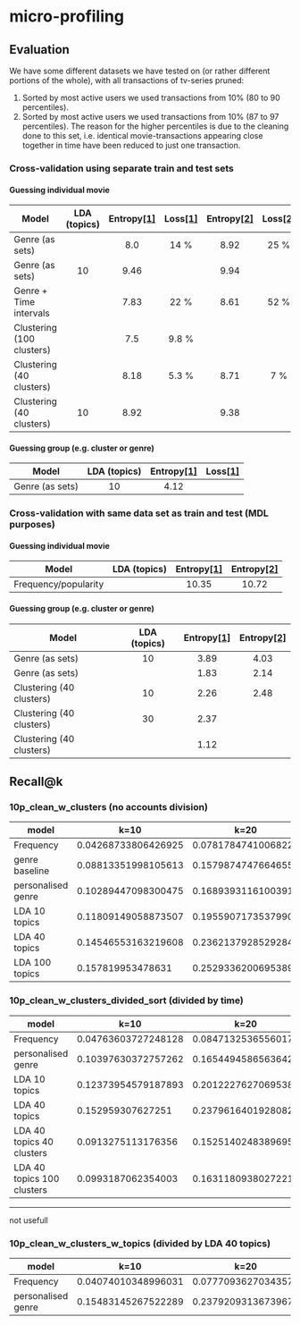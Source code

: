 # micro-profiling

## Evaluation
We have some different datasets we have tested on (or rather different portions of the whole), with all transactions of tv-series pruned:
1. <a name="d1"></a> Sorted by most active users we used transactions from 10% (80 to 90 percentiles).
2. <a name="d2"></a> Sorted by most active users we used transactions from 10% (87 to 97 percentiles). The reason for the higher percentiles is due to the cleaning done to this set, i.e. identical movie-transactions appearing close together in time have been reduced to just one transaction.

### Cross-validation using separate train and test sets
#### Guessing individual movie
|           Model            |  LDA (topics)  | Entropy[[1]](#d1) | Loss[[1]](#d1) | Entropy[[2]](#d2) | Loss[[2]](#d2) |
| -------------------------- | :------------: | :---------------: | :------------: | :---------------: | :------------: |
| Genre (as sets)            |                | 8.0               | 14 %           | 8.92              | 25 %           |
| Genre (as sets)            | 10             | 9.46              |                | 9.94              |                |
| Genre + Time intervals     |                | 7.83              | 22 %           | 8.61              | 52 %           |
| Clustering (100 clusters)  |                | 7.5               | 9.8 %          |                   |                |
| Clustering (40 clusters)   |                | 8.18              | 5.3 %          | 8.71              | 7 %            |
| Clustering (40 clusters)   | 10             | 8.92              |                | 9.38              |                |

#### Guessing group (e.g. cluster or genre)
|           Model            |  LDA (topics)  | Entropy[[1]](#d1) | Loss[[1]](#d1) |
| -------------------------- | :------------: | :---------------: | :------------: |
| Genre (as sets)            | 10             | 4.12              |                |


### Cross-validation with same data set as train and test (MDL purposes)
#### Guessing individual movie
|           Model            |  LDA (topics) | Entropy[[1]](#d1) | Entropy[[2]](#d2) |
| -------------------------- | :-----------: | :---------------: | :---------------: |
| Frequency/popularity       |               | 10.35             | 10.72             |

#### Guessing group (e.g. cluster or genre)
|           Model            |  LDA (topics) | Entropy[[1]](#d1) | Entropy[[2]](#d2) |
| -------------------------- | :-----------: | :---------------: | :---------------: |
| Genre (as sets)            | 10            | 3.89              | 4.03              |
| Genre (as sets)            |               | 1.83              | 2.14              |
| Clustering (40 clusters)   | 10            | 2.26              | 2.48              |
| Clustering (40 clusters)   | 30            | 2.37              |                   |
| Clustering (40 clusters)   |               | 1.12              |                   |



## Recall@k

### 10p_clean_w_clusters (no accounts division)
| model | k=10 | k=20 | k=50|
|---|---|---|---|
|Frequency| 0.04268733806426925| 0.07817847410068222| 0.16544932762018003|
|genre baseline| 0.08813351998105613| 0.15798747476646555| 0.29117978228825936|
|personalised genre| 0.10289447098300475| 0.1689393116100391| 0.29586199165923693|
|LDA 10 topics| 0.11809149058873507| 0.19559071735379904| 0.34780468685834587|
|LDA 40 topics| 0.14546553163219608| 0.23621379285292846| 0.4022641725785127|
|LDA 100 topics| 0.157819953478631| 0.2529336200695389| 0.42488552632142723|

### 10p_clean_w_clusters_divided_sort (divided by time)

| model | k=10 | k=20 | k=50|
|---|---|---|---|
|Frequency| 0.04763603727248128 | 0.08471325365560174 | 0.17278276206187915|
|personalised genre| 0.10397630372757262| 0.16544945865636423| 0.2757338849610023|
|LDA 10 topics | 0.12373954579187893| 0.20122276270695386| 0.3467353352162765|
|LDA 40 topics | 0.152959307627251| 0.23796164019280827| 0.38611444113928295|
|LDA 40 topics 40 clusters| 0.0913275113176356| 0.15251402483896953| 0.2796972104573891|
|LDA 40 topics 100 clusters|0.0993187062354003| 0.1631180938027221| 0.29563547443624855|


_____________________________
not usefull
### 10p_clean_w_clusters_w_topics (divided by LDA 40 topics)
| model | k=10 | k=20 | k=50|
|---|---|---|---|
|Frequency| 0.04074010348996031| 0.07770936270343574| 0.16497236262785778|
|personalised genre| 0.15483145267522289| 0.23792093136739675| 0.3762470203178532|




